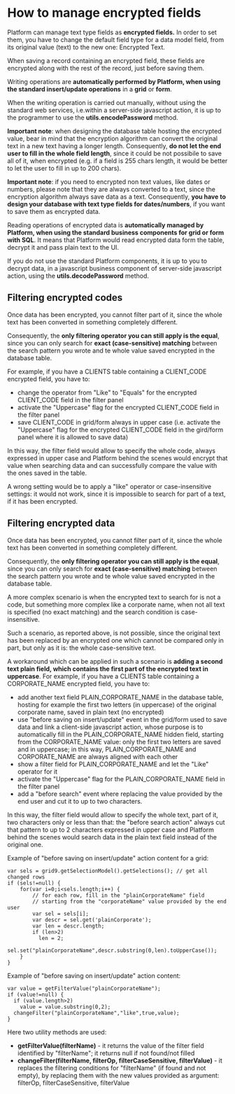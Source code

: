 # How to manage encrypted fields

Platform can manage text type fields as **encrypted fields.** In order to set them, you have to change the default field type for a data model field, from its original value (text) to the new one: Encrypted Text.

When saving a record containing an encrypted field, these fields are encrypted along with the rest of the record, just before saving them.

Writing operations are **automatically performed by Platform, when using the standard insert/update operations** in a **grid** or **form**.

When the writing operation is carried out manually, without using the standard web services, i.e.within a server-side javascript action, it is up to the programmer to use the **utils.encodePassword** method.

**Important note**: when designing the database table hosting the encrypted value, bear in mind that the encryption algorithm can convert the original text in a new text having a longer length. Consequently, **do not let the end user to fill in the whole field length**, since it could be not possibile to save all of it, when encrypted (e.g. if a field is 255 chars length, it would be better to let the user to fill in up to 200 chars).

**Important note**: if you need to encrypted non text values, like dates or numbers, please note that they are always converted to a text, since the encryption algorithm always save data as a text. Consequently, **you have to design your database with text type fields for dates/numbers**, if you want to save them as encrypted data.

Reading operations of encrypted data is **automatically managed by Platform, when using the standard business components for grid or form with SQL**. It means that Platform would read encrypted data form the table, decrypt it and pass plain text to the UI.

If you do not use the standard Platform components, it is up to you to decrypt data, in a javascript business component of server-side javascript action, using the **utils.decodePassword** method.

## Filtering encrypted codes

Once data has been encrypted, you cannot filter part of it, since the whole text has been converted in something completely different.

Consequently, the **only filtering operator you can still apply is the equal**, since you can only search for **exact (case-sensitive) matching** between the search pattern you wrote and te whole value saved encrypted in the database table.

For example, if you have a CLIENTS table containing a CLIENT\_CODE encrypted field, you have to:

* change the operator from "Like" to "Equals" for the encrypted CLIENT\_CODE field in the filter panel
* activate the "Uppercase" flag for the encrypted CLIENT\_CODE field in the filter panel
* save CLIENT\_CODE in grid/form always in upper case (i.e. activate the "Uppercase" flag for the encrypted CLIENT\_CODE field in the gird/form panel where it is allowed to save data)

In this way, the filter field would allow to specify the whole code, always expressed in upper case and Platform behind the scenes would encrypt that value when searching data and can successfully compare the value with the ones saved in the table.

A wrong setting would be to apply a "like" operator or case-insensitive settings: it would not work, since it is impossible to search for part of a text, if it has been encrypted.

## Filtering encrypted data

Once data has been encrypted, you cannot filter part of it, since the whole text has been converted in something completely different.

Consequently, the **only filtering operator you can still apply is the equal**, since you can only search for **exact (case-sensitive) matching** between the search pattern you wrote and te whole value saved encrypted in the database table.

A more complex scenario is when the encrypted text to search for is not a code, but something more complex like a corporate name, when not all text is specified (no exact matching) and the search condition is case-insensitive.

Such a scenario, as reported above, is not possible, since the original text has been replaced by an encrypted one which cannot be compared only in part, but only as it is: the whole case-sensitive text.

A workaround which can be applied in such a scenario is **adding a second text plain field, which contains the first part of the encrypted text in uppercase**. For example, if you have a CLIENTS table containing a CORPORATE\_NAME encrypted field, you have to:

* add another text field PLAIN\_CORPORATE\_NAME in the database table, hosting for example the first two letters (in uppercase) of the original corporate name, saved in plain text (no encrypted)
* use "before saving on insert/update" event in the grid/form used to save data and link a client-side javascript action, whose purpose is to automatically fill in the PLAIN\_CORPORATE\_NAME hidden field, starting from the CORPORATE\_NAME value: only the first two letters are saved and in uppercase; in this way, PLAIN\_CORPORATE\_NAME and CORPORATE\_NAME are always aligned with each other
* show a filter field for PLAIN\_CORPORATE\_NAME and let the "Like" operator for it
* activate the "Uppercase" flag for the PLAIN\_CORPORATE\_NAME field in the filter panel
* add a "before search" event where replacing the value provided by the end user and cut it to up to two characters.

In this way, the filter field would allow to specify the whole text, part of it, two characters only or less than that: the "before search action"  always cut that pattern to up to 2 characters expressed in upper case and Platform behind the scenes would search data in the plain text field instead of the original one.

Example of "before saving on insert/update" action content for a grid:

```
var sels = grid9.getSelectionModel().getSelections(); // get all changed rows
if (sels!=null) {
    for(var i=0;i<sels.length;i++) { 
        // for each row, fill in the "plainCorporateName" field
        // starting from the "corporateName" value provided by the end user
        var sel = sels[i];
        var descr = sel.get('plainCorporate');
        var len = descr.length;
        if (len>2)
          len = 2;
        sel.set("plainCorporateName",descr.substring(0,len).toUpperCase());        
    }
}
```

Example of "before saving on insert/update" action content:

```
var value = getFilterValue("plainCorporateName");
if (value!=null) {
  if (value.length>2)
    value = value.substring(0,2);
  changeFilter("plainCorporateName","like",true,value);
}
```

Here two utility methods are used:&#x20;

* **getFilterValue(filterName)** - it returns the value of the filter field identified by "filterName"; it returns null if not found/not filled
* **changeFilter(filterName, filterOp, filterCaseSensitive, filterValue)** - it replaces the filtering conditions for "filterName" (if found and not empty), by replacing them with the new values provided as argument: filterOp, filterCaseSensitive, filterValue

